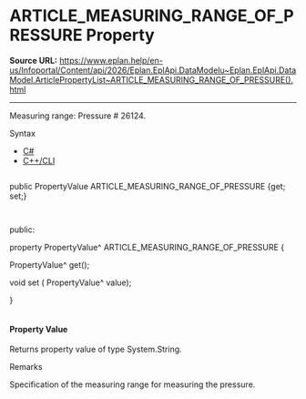 # ARTICLE_MEASURING_RANGE_OF_PRESSURE Property

**Source URL:** https://www.eplan.help/en-us/Infoportal/Content/api/2026/Eplan.EplApi.DataModelu~Eplan.EplApi.DataModel.ArticlePropertyList~ARTICLE_MEASURING_RANGE_OF_PRESSURE().html

---

Measuring range: Pressure # 26124.

Syntax

- [C#](#i-syntax-CS)
- [C++/CLI](#i-syntax-CPP2005)

```
```
public PropertyValue ARTICLE_MEASURING_RANGE_OF_PRESSURE {get; set;}
```
```

```
```
public:

property PropertyValue^ ARTICLE_MEASURING_RANGE_OF_PRESSURE {

   PropertyValue^ get();

   void set (    PropertyValue^ value);

}
```
```

#### Property Value

Returns property value of type System.String.

Remarks

Specification of the measuring range for measuring the pressure.
